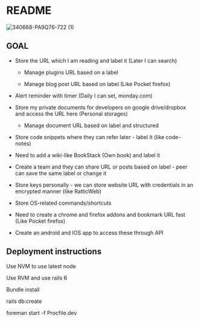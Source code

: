 # README

![340668-PA9Q76-722 (1)](https://user-images.githubusercontent.com/50949606/69701059-0b023900-1112-11ea-83a0-18aa92cbf9ba.jpg)

## GOAL
* Store the URL which I am reading and label it (Later I can search)

  * Manage plugins URL based on a label
  
  * Manage blog post URL based on label (Like Pocket firefox)

* Alert reminder with timer (Daily I can set, monday.com)

* Store my private documents for developers on google drive/dropbox and access the URL here (Personal storages)

  * Manage document URL based on label and structured

* Store code snippets where they can refer later - label it (like code-notes)

* Need to add a wiki-like BookStack (Own book) and label it

* Create a team and they can share URL or posts based on label - peer can save the same label or change it

* Store keys personally - we can store website URL with credentials in an encrypted manner (like RatticWeb)

* Store OS-related commands/shortcuts

* Need to create a chrome and firefox addons and bookmark URL fast (Like Pocket firefox)

* Create an android and IOS app to access these through API

## Deployment instructions 

  Use NVM to use latest node

  Use RVM and use rails 6

  Bundle install

  rails db:create

  foreman start -f Procfile.dev

